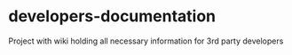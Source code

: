 # developers-documentation
Project with wiki holding all necessary information for 3rd party developers

